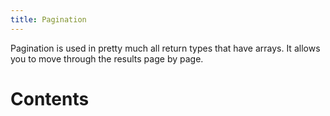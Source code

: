 ```yaml
---
title: Pagination
---
```


Pagination is used in pretty much all return types that have arrays. It allows you to move through the results page by
page.

# Contents

<!-- toc -->
